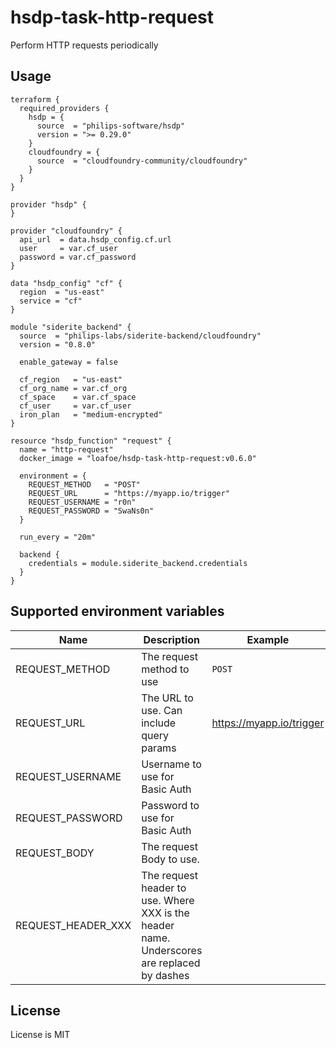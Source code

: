# hsdp-task-http-request

Perform HTTP requests periodically

## Usage
```hcl
terraform {
  required_providers {
    hsdp = {
      source  = "philips-software/hsdp"
      version = ">= 0.29.0"
    }
    cloudfoundry = {
      source  = "cloudfoundry-community/cloudfoundry"
    }
  }
}

provider "hsdp" {
}

provider "cloudfoundry" {
  api_url  = data.hsdp_config.cf.url
  user     = var.cf_user
  password = var.cf_password
}

data "hsdp_config" "cf" {
  region  = "us-east"
  service = "cf"
}

module "siderite_backend" {
  source  = "philips-labs/siderite-backend/cloudfoundry"
  version = "0.8.0"
  
  enable_gateway = false
  
  cf_region   = "us-east"
  cf_org_name = var.cf_org
  cf_space    = var.cf_space
  cf_user     = var.cf_user
  iron_plan   = "medium-encrypted"
}

resource "hsdp_function" "request" {
  name = "http-request"
  docker_image = "loafoe/hsdp-task-http-request:v0.6.0"
  
  environment = {
    REQUEST_METHOD   = "POST"
    REQUEST_URL      = "https://myapp.io/trigger"
    REQUEST_USERNAME = "r0n"
    REQUEST_PASSWORD = "SwaNs0n"
  }
 
  run_every = "20m"
 
  backend {
    credentials = module.siderite_backend.credentials
  }
}
```

## Supported environment variables

| Name               | Description                                                                                 | Example                  |
|--------------------|---------------------------------------------------------------------------------------------|--------------------------|
 | REQUEST_METHOD     | The request method to use                                                                   | `POST`                   |
 | REQUEST_URL        | The URL to use. Can include query params                                                    | https://myapp.io/trigger |
 | REQUEST_USERNAME   | Username to use for Basic Auth                                                              |                          |
 | REQUEST_PASSWORD   | Password to use for Basic Auth                                                              |                          |
 | REQUEST_BODY       | The request Body to use.                                                                    |                          |
 | REQUEST_HEADER_XXX | The request header to use. Where XXX is the header name. Underscores are replaced by dashes |                          |

## License

License is MIT
